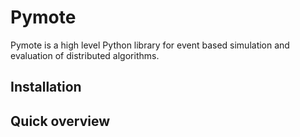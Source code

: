 Pymote
======
Pymote is a high level Python library for event based simulation and evaluation of distributed algorithms.



Installation
------------

Quick overview
--------------





